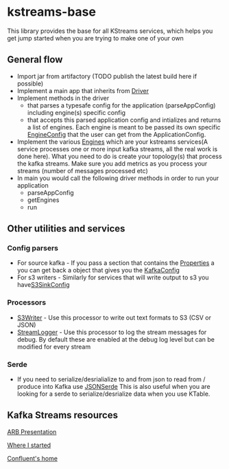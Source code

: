 # kstreams-base
This library provides the base for all KStreams services, which helps you get jump started when you are trying to 
make one of your own

## General flow 
- Import jar from artifactory (TODO publish the latest build here if possible)
- Implement a main app that inherits from [Driver](src/main/scala/com/plume/sdata/kstreams/driver/Driver.scala)
- Implement methods in the driver 
    - that parses a typesafe config for the application (parseAppConfig) including engine(s) specific config
    - that accepts this parsed application config and intializes and returns a list of engines. Each engine is meant to be
    passed its own specific [EngineConfig](src/main/scala/com/plume/sdata/kstreams/config/EngineConfig.scala) that the user can get from the ApplicationConfig.
- Implement the various [Engines](src/main/scala/com/plume/sdata/kstreams/engine/Engine.scala) which are your 
kstreams services(A service processes one or more input kafka streams, all the real work is done here). What you need to 
do is create your topology(s) that process the kafka streams. Make sure you add metrics as you process your streams
(number of messages processed etc)
- In main you would call the following driver methods in order to run your application
    - parseAppConfig
    - getEngines
    - run

## Other utilities and services
### Config parsers
- For source kafka - If you pass a section that contains the [Properties](https://github.com/plume-design-inc/kstreams-base/blob/master/src/main/scala/com/plume/sdata/kstreams/config/KafkaConfig.scala#L47)
a you can get back a object that gives you the [KafkaConfig](/src/main/scala/com/plume/sdata/kstreams/config/KafkaConfig.scala)
- For s3 writers - Similarly for services that will write output to s3 you have[S3SinkConfig](src/main/scala/com/plume/sdata/kstreams/config/S3SinkConfig.scala) 
 
### Processors
- [S3Writer](src/main/scala/com/plume/sdata/kstreams/processor/S3Writer.scala) - Use this processor to write out text 
formats to S3 (CSV or JSON)
- [StreamLogger](src/main/scala/com/plume/sdata/kstreams/processor/StreamLogger.scala) - Use this processor to log the 
stream messages for debug. By default these are enabled at the debug log level but can be modified for every stream 

### Serde
- If you need to serialize/desrialialize to and from json to read from / produce into Kafka use [JSONSerde](src/main/scala/com/plume/sdata/kstreams/serde/JSONSerde.scala) 
This is also useful when you are looking for a serde to serialize/desrialize data when you use KTable.

## Kafka Streams resources
[ARB Presentation](https://docs.google.com/presentation/d/1nsAJ6zqS0ZOE0JqJig66y5cghFWNCUGSDwLTV8wE6JY/edit?usp=sharing)

[Where I started](https://www.confluent.io/blog/introducing-kafka-streams-stream-processing-made-simple/)

[Confluent's home](https://kafka.apache.org/documentation/streams/)

